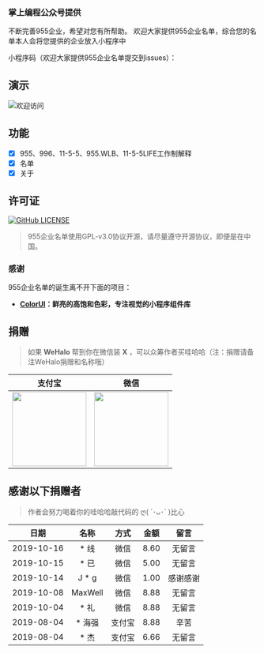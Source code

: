 ### 掌上编程公众号提供

不断完善955企业，希望对您有所帮助。
欢迎大家提供955企业名单，综合您的名单本人会将您提供的企业放入小程序中

小程序码（欢迎大家提供955企业名单提交到issues）：

## 演示

![欢迎访问](http://image.codingce.com.cn/blog/zhangshangbiancheng.jpg)

## 功能

- [x] 955、996、11-5-5、955.WLB、11-5-5LIFE工作制解释
- [x] 名单
- [x] 关于

## 许可证

[![GitHub LICENSE](https://img.shields.io/github/license/aquanlerou/WeHalo.svg?style=flat-square)](https://github.com/aquanlerou/WeHalo/blob/master/LICENSE)

> 955企业名单使用GPL-v3.0协议开源，请尽量遵守开源协议，即便是在中国。

### 感谢

955企业名单的诞生离不开下面的项目：

- **[ColorUI](https://github.com/weilanwl/ColorUI)：鲜亮的高饱和色彩，专注视觉的小程序组件库**

## 捐赠

> 如果 **WeHalo** 帮到你在微信装 **X** ，可以众筹作者买哇哈哈（注：捐赠请备注WeHalo捐赠和名称哦）

| 支付宝  | 微信  |
| :------------: | :------------: |
| <img src="http://image.codingce.com.cn/alipay.png" width="150"/>  | <img src="http://image.codingce.com.cn/wechatpay.jpg" width="150" />  |

## 感谢以下捐赠者

> 作者会努力喝着你的哇哈哈敲代码的  ღ( ´･ᴗ･` )比心


| 日期 | 名称 | 方式 | 金额 | 留言 |
| :------------: | :------------: | :------------: | :------------: | :------------: |
| 2019-10-16 | * 线 | 微信 | 8.60 | 无留言 |
| 2019-10-15 | * 已 | 微信 | 5.00 | 无留言 |
| 2019-10-14 | J * g | 微信 | 1.00 | 感谢感谢 |
| 2019-10-08 | MaxWell | 微信 | 8.88 | 无留言 |
| 2019-10-04 | * 礼 | 微信 | 8.88 | 无留言 |
| 2019-08-04 | * 海强 | 支付宝 | 8.88 | 辛苦 |
| 2019-08-04 | * 杰 | 支付宝 | 6.66 | 无留言 |




